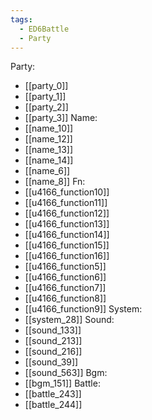 ```yaml
---
tags:
  - ED6Battle
  - Party
---
```

Party:
- [[party_0]]
- [[party_1]]
- [[party_2]]
- [[party_3]]
Name:
- [[name_10]]
- [[name_12]]
- [[name_13]]
- [[name_14]]
- [[name_6]]
- [[name_8]]
Fn:
- [[u4166_function10]]
- [[u4166_function11]]
- [[u4166_function12]]
- [[u4166_function13]]
- [[u4166_function14]]
- [[u4166_function15]]
- [[u4166_function16]]
- [[u4166_function5]]
- [[u4166_function6]]
- [[u4166_function7]]
- [[u4166_function8]]
- [[u4166_function9]]
System:
- [[system_28]]
Sound:
- [[sound_133]]
- [[sound_213]]
- [[sound_216]]
- [[sound_39]]
- [[sound_563]]
Bgm:
- [[bgm_151]]
Battle:
- [[battle_243]]
- [[battle_244]]

